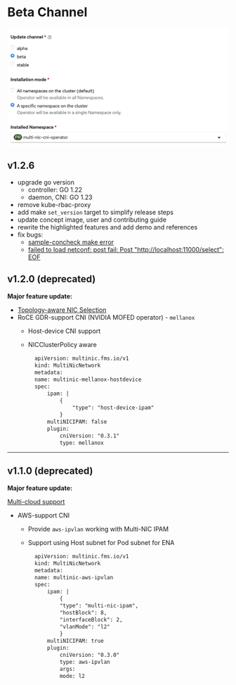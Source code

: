 # Beta Channel

![](../img/beta-release.png)

## v1.2.6

- upgrade go version
  * controller: GO 1.22
  * daemon, CNI: GO 1.23
- remove kube-rbac-proxy
- add make `set_version` target to simplify release steps
- update concept image, user and contributing guide
- rewrite the highlighted features and add demo and references
- fix bugs: 
    * [sample-concheck make error](https://github.com/foundation-model-stack/multi-nic-cni/pull/235)
    * [failed to load netconf: post fail: Post "http://localhost:11000/select": EOF](https://github.com/foundation-model-stack/multi-nic-cni/issues/240)

## v1.2.0 (deprecated)

**Major feature update:**

* [Topology-aware NIC Selection](../concept/policy.md#topology-strategy)
* RoCE GDR-support CNI (NVIDIA MOFED operator) - `mellanox`
    - Host-device CNI support
    - NICClusterPolicy aware

            apiVersion: multinic.fms.io/v1
            kind: MultiNicNetwork
            metadata:
            name: multinic-mellanox-hostdevice
            spec:
                ipam: |
                    {
                        "type": "host-device-ipam"
                    }
                multiNICIPAM: false
                plugin:
                    cniVersion: "0.3.1"
                    type: mellanox

---

## v1.1.0 (deprecated)

**Major feature update:**

[Multi-cloud support](../user_guide/index.md#additional-multinicnetwork-for-specific-cloud-infrastructure)

- AWS-support CNI
    - Provide `aws-ipvlan` working with Multi-NIC IPAM
    - Support using Host subnet for Pod subnet for ENA


            apiVersion: multinic.fms.io/v1
            kind: MultiNicNetwork
            metadata:
            name: multinic-aws-ipvlan
            spec:
                ipam: |
                    {
                    "type": "multi-nic-ipam",
                    "hostBlock": 8, 
                    "interfaceBlock": 2,
                    "vlanMode": "l2"
                    }
                multiNICIPAM: true
                plugin:
                    cniVersion: "0.3.0"
                    type: aws-ipvlan
                    args: 
                    mode: l2
